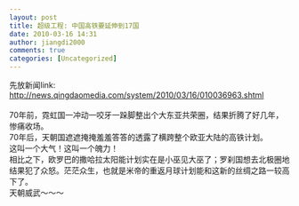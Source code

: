 ```yaml
---
layout: post
title: 超级工程: 中国高铁要延伸到17国
date: 2010-03-16 14:31
author: jiangdi2000
comments: true
categories: [Uncategorized]
---
```

<div id="msgcns!C840C88DA912213B!1795" class="bvMsg"> 先放新闻link:<br /><a target="_blank" rel="nofollow" href="http://news.qingdaomedia.com/system/2010/03/16/010036963.shtml">http://news.qingdaomedia.com/system/2010/03/16/010036963.shtml</a><br /><br />70年前，霓虹国一冲动一咬牙一跺脚整出个大东亚共荣圈，结果折腾了好几年，惨痛收场。<br />70年后，天朝国遮遮掩掩羞羞答答的透露了横跨整个欧亚大陆的高铁计划。<br />这叫一个大气！这叫一个魄力！<br />相比之下，欧罗巴的撒哈拉太阳能计划实在是小巫见大巫了；罗刹国想去北极圈地结果犯了众怒。茫茫众生，也就是米帝的重返月球计划能和这新的丝绸之路一较高下了。<br />天朝威武～～～<br /> <br /> <br /></div>
